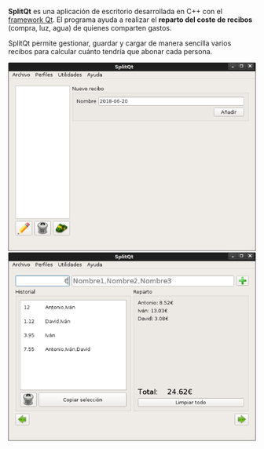 **SplitQt** es una aplicación de escritorio desarrollada en C++ con el [framework Qt](https://es.wikipedia.org/wiki/Qt_(biblioteca)). El programa ayuda a realizar el **reparto del coste de recibos** (compra, luz, agua) de quienes comparten gastos.

SplitQt permite gestionar, guardar y cargar de manera sencilla varios recibos para calcular cuánto tendría que abonar cada persona.

![screenshot1.png](Screenshot1.png)
![screenshot2.png](Screenshot2.png)